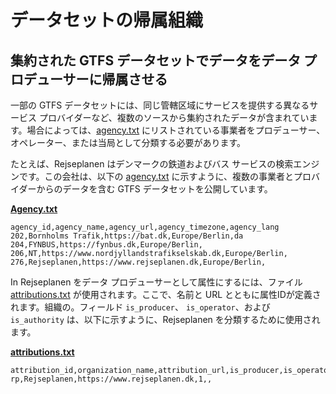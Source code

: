 # データセットの帰属組織

## 集約された GTFS データセットでデータをデータ プロデューサーに帰属させる

一部の GTFS データセットには、同じ管轄区域にサービスを提供する異なるサービス プロバイダーなど、複数のソースから集約されたデータが含まれています。場合によっては、[agency.txt](../../reference/#agencytxt) にリストされている事業者をプロデューサー、オペレーター、または当局として分類する必要があります。

たとえば、Rejseplanen はデンマークの鉄道およびバス サービスの検索エンジンです。この会社は、以下の [agency.txt](../../reference/#agencytxt) に示すように、複数の事業者とプロバイダーからのデータを含む GTFS データセットを公開しています。 

[**Agency.txt**](../../reference/#agencytxt)

```
agency_id,agency_name,agency_url,agency_timezone,agency_lang
202,Bornholms Trafik,https://bat.dk,Europe/Berlin,da
204,FYNBUS,https://fynbus.dk,Europe/Berlin,
206,NT,https://www.nordjyllandstrafikselskab.dk,Europe/Berlin,
276,Rejseplanen,https://www.rejseplanen.dk,Europe/Berlin,
```

In Rejseplanen をデータ プロデューサーとして属性にするには、ファイル [attributions.txt](../../reference/#attributionstxt) が使用されます。ここで、名前と URL とともに属性IDが定義されます。組織の。フィールド `is_producer`、 `is_operator`、および `is_authority` は、以下に示すように、Rejseplanen を分類​​するために使用されます。

[**attributions.txt**](../../reference/#attributionstxt)

```
attribution_id,organization_name,attribution_url,is_producer,is_operator,is_authority
rp,Rejseplanen,https://www.rejseplanen.dk,1,,
```
